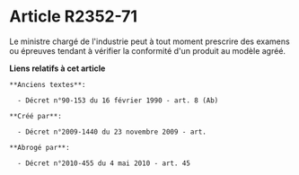 # Article R2352-71

Le ministre chargé de l'industrie peut à tout moment prescrire des examens ou épreuves tendant à vérifier la conformité d'un
produit au modèle agréé.

**Liens relatifs à cet article**

	**Anciens textes**:

	  - Décret n°90-153 du 16 février 1990 - art. 8 (Ab)

	**Créé par**:

	  - Décret n°2009-1440 du 23 novembre 2009 - art.

	**Abrogé par**:

	  - Décret n°2010-455 du 4 mai 2010 - art. 45
